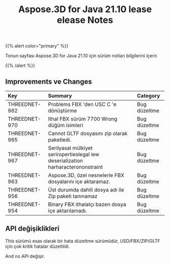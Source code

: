 ﻿---
title: Aspose.3D for Java 21.10 lease elease Notes
type: docs
weight: 3
url: /tr/java/aspose-3d-for-java-21-10-release-notes/
---
{{% alert color="primary" %}}

Tonun sayfası Aspose.3D for Java 21.10 için sürüm notları bilgilerini içerir.

{{% /alert %}}
## **Improvements ve Changes**

|**Key**|**Summary**|**Category**|
|:- |:- |:- |
|THREEDNET-962 |Problems FBX 'den USC C 'e dönüştürme|Bug düzeltme|
|THREEDNET-970 |Ithal FBX sürüm 7700 Wrong düğüm isimleri|Bug düzeltme|
|THREEDNET-965 |Cannot GLTF dosyasını zip olarak paketledi.|Bug düzeltme|
|THREEDNET-967 |Serilyasal mülkiyet seriropertieslegal iew deserialization harharacterononstraint|Bug düzeltme|
|THREEDNET-963 |Aspose.3D, özel nesnelerle FBX dosyalarını içe aktaramaz.|Bug düzeltme|
|THREEDNET-956 |Üst durumda dahili dosya adı ile Zip paketi tanınamaz|Bug düzeltme|
|THREEDNET-954 |Binary FBX ithalatçı bazen dosya içe aktarılamadı.|Bug düzeltme|


## API değişiklikleri ##

This sürümü esas olarak bir hata düzeltme sürümüdür, USD/FBX/ZIP/GLTF için çok kritik hatalar düzeltildi.

And no API değişir.